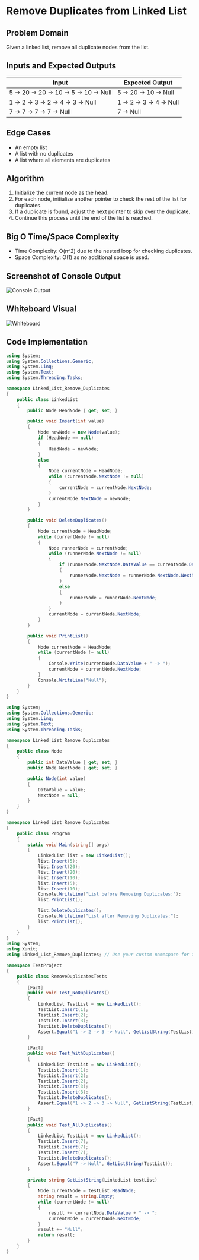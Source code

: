 ﻿# Remove Duplicates from Linked List

## Problem Domain
Given a linked list, remove all duplicate nodes from the list.

## Inputs and Expected Outputs
| Input | Expected Output |
|-------|------------------|
| 5 -> 20 -> 20 -> 10 -> 5 -> 10 -> Null | 5 -> 20 -> 10 -> Null |
| 1 -> 2 -> 3 -> 2 -> 4 -> 3 -> Null | 1 -> 2 -> 3 -> 4 -> Null |
| 7 -> 7 -> 7 -> 7 -> Null | 7 -> Null |

## Edge Cases
- An empty list
- A list with no duplicates
- A list where all elements are duplicates

## Algorithm
1. Initialize the current node as the head.
2. For each node, initialize another pointer to check the rest of the list for duplicates.
3. If a duplicate is found, adjust the next pointer to skip over the duplicate.
4. Continue this process until the end of the list is reached.

## Big O Time/Space Complexity
- Time Complexity: O(n^2) due to the nested loop for checking duplicates.
- Space Complexity: O(1) as no additional space is used.

## Screenshot of Console Output
![Console Output](removeduplicates.PNG)

## Whiteboard Visual
![Whiteboard](removeduplicates.drawio.png)

## Code Implementation

```csharp
using System;
using System.Collections.Generic;
using System.Linq;
using System.Text;
using System.Threading.Tasks;

namespace Linked_List_Remove_Duplicates
{
    public class LinkedList
    {
        public Node HeadNode { get; set; }

        public void Insert(int value)
        {
            Node newNode = new Node(value);
            if (HeadNode == null)
            {
                HeadNode = newNode;
            }
            else
            {
                Node currentNode = HeadNode;
                while (currentNode.NextNode != null)
                {
                    currentNode = currentNode.NextNode;
                }
                currentNode.NextNode = newNode;
            }
        }

        public void DeleteDuplicates()
        {
            Node currentNode = HeadNode;
            while (currentNode != null)
            {
                Node runnerNode = currentNode;
                while (runnerNode.NextNode != null)
                {
                    if (runnerNode.NextNode.DataValue == currentNode.DataValue)
                    {
                        runnerNode.NextNode = runnerNode.NextNode.NextNode;
                    }
                    else
                    {
                        runnerNode = runnerNode.NextNode;
                    }
                }
                currentNode = currentNode.NextNode;
            }
        }

        public void PrintList()
        {
            Node currentNode = HeadNode;
            while (currentNode != null)
            {
                Console.Write(currentNode.DataValue + " -> ");
                currentNode = currentNode.NextNode;
            }
            Console.WriteLine("Null");
        }
    }
}

using System;
using System.Collections.Generic;
using System.Linq;
using System.Text;
using System.Threading.Tasks;

namespace Linked_List_Remove_Duplicates
{
    public class Node
    {
        public int DataValue { get; set; }
        public Node NextNode { get; set; }

        public Node(int value)
        {
            DataValue = value;
            NextNode = null;
        }
    }
}

namespace Linked_List_Remove_Duplicates
{
    public class Program
    {
        static void Main(string[] args)
        {
            LinkedList list = new LinkedList();
            list.Insert(5);
            list.Insert(20);
            list.Insert(20);
            list.Insert(10);
            list.Insert(5);
            list.Insert(10);
            Console.WriteLine("List before Removing Duplicates:");
            list.PrintList();

            list.DeleteDuplicates();
            Console.WriteLine("List after Removing Duplicates:");
            list.PrintList();
        }
    }
}
using System;
using Xunit;
using Linked_List_Remove_Duplicates; // Use your custom namespace for the LinkedList class

namespace TestProject
{
    public class RemoveDuplicatesTests
    {
        [Fact]
        public void Test_NoDuplicates()
        {
            LinkedList TestList = new LinkedList();
            TestList.Insert(1);
            TestList.Insert(2);
            TestList.Insert(3);
            TestList.DeleteDuplicates();
            Assert.Equal("1 -> 2 -> 3 -> Null", GetListString(TestList));
        }

        [Fact]
        public void Test_WithDuplicates()
        {
            LinkedList TestList = new LinkedList();
            TestList.Insert(1);
            TestList.Insert(2);
            TestList.Insert(2);
            TestList.Insert(3);
            TestList.Insert(3);
            TestList.DeleteDuplicates();
            Assert.Equal("1 -> 2 -> 3 -> Null", GetListString(TestList));
        }

        [Fact]
        public void Test_AllDuplicates()
        {
            LinkedList TestList = new LinkedList();
            TestList.Insert(7);
            TestList.Insert(7);
            TestList.Insert(7);
            TestList.DeleteDuplicates();
            Assert.Equal("7 -> Null", GetListString(TestList));
        }

        private string GetListString(LinkedList testList)
        {
            Node currentNode = testList.HeadNode;
            string result = string.Empty;
            while (currentNode != null)
            {
                result += currentNode.DataValue + " -> ";
                currentNode = currentNode.NextNode;
            }
            result += "Null";
            return result;
        }
    }
}

